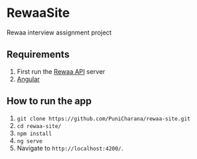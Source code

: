 # RewaaSite
Rewaa interview assignment project

## Requirements
1. First run the [Rewaa API](https://github.com/PuniCharana/rewaa-api) server
2. [Angular](https://angular.io/)

## How to run the app

1. `git clone https://github.com/PuniCharana/rewaa-site.git`
2. `cd rewaa-site/`
3. `npm install`
4. `ng serve`
5. Navigate to `http://localhost:4200/`.